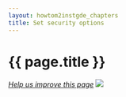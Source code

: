 ```yaml
---
layout: howtom2instgde_chapters
title: Set security options
---
```


<h1 id="instgde-prereq-security">{{ page.title }}</h1>

<p><a href="{{ site.githuburl }}install-gde/prereq/security.md" target="_blank"><em>Help us improve this page</em></a>&nbsp;<img src="{{ site.baseurl }}common/images/newWindow.gif"/></p>

